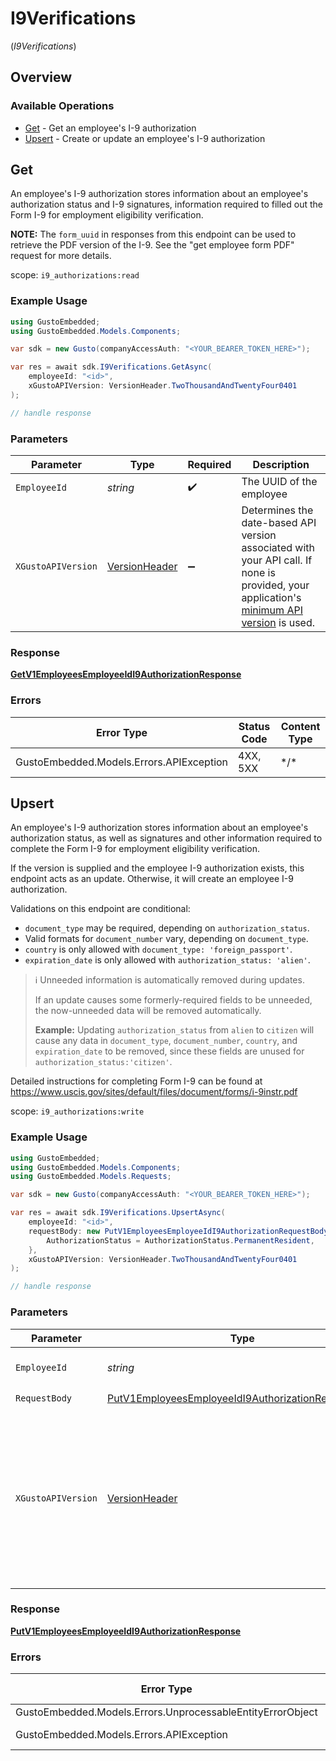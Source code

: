 # I9Verifications
(*I9Verifications*)

## Overview

### Available Operations

* [Get](#get) - Get an employee's I-9 authorization
* [Upsert](#upsert) - Create or update an employee's I-9 authorization

## Get

An employee's I-9 authorization stores information about an employee's authorization status and I-9 signatures, information required to filled out the Form I-9 for employment eligibility verification.

**NOTE:** The `form_uuid` in responses from this endpoint can be used to retrieve the PDF version of the I-9. See the "get employee form PDF" request for more details.

scope: `i9_authorizations:read`

### Example Usage

```csharp
using GustoEmbedded;
using GustoEmbedded.Models.Components;

var sdk = new Gusto(companyAccessAuth: "<YOUR_BEARER_TOKEN_HERE>");

var res = await sdk.I9Verifications.GetAsync(
    employeeId: "<id>",
    xGustoAPIVersion: VersionHeader.TwoThousandAndTwentyFour0401
);

// handle response
```

### Parameters

| Parameter                                                                                                                                                                                                                    | Type                                                                                                                                                                                                                         | Required                                                                                                                                                                                                                     | Description                                                                                                                                                                                                                  |
| ---------------------------------------------------------------------------------------------------------------------------------------------------------------------------------------------------------------------------- | ---------------------------------------------------------------------------------------------------------------------------------------------------------------------------------------------------------------------------- | ---------------------------------------------------------------------------------------------------------------------------------------------------------------------------------------------------------------------------- | ---------------------------------------------------------------------------------------------------------------------------------------------------------------------------------------------------------------------------- |
| `EmployeeId`                                                                                                                                                                                                                 | *string*                                                                                                                                                                                                                     | :heavy_check_mark:                                                                                                                                                                                                           | The UUID of the employee                                                                                                                                                                                                     |
| `XGustoAPIVersion`                                                                                                                                                                                                           | [VersionHeader](../../Models/Components/VersionHeader.md)                                                                                                                                                                    | :heavy_minus_sign:                                                                                                                                                                                                           | Determines the date-based API version associated with your API call. If none is provided, your application's [minimum API version](https://docs.gusto.com/embedded-payroll/docs/api-versioning#minimum-api-version) is used. |

### Response

**[GetV1EmployeesEmployeeIdI9AuthorizationResponse](../../Models/Requests/GetV1EmployeesEmployeeIdI9AuthorizationResponse.md)**

### Errors

| Error Type                               | Status Code                              | Content Type                             |
| ---------------------------------------- | ---------------------------------------- | ---------------------------------------- |
| GustoEmbedded.Models.Errors.APIException | 4XX, 5XX                                 | \*/\*                                    |

## Upsert

An employee's I-9 authorization stores information about an employee's authorization status, as well as signatures and other information required to complete the Form I-9 for employment eligibility verification.

If the version is supplied and the employee I-9 authorization exists, this endpoint acts as an update. Otherwise, it will create an employee I-9 authorization.

Validations on this endpoint are conditional:

  * `document_type` may be required, depending on `authorization_status`.
  * Valid formats for `document_number` vary, depending on `document_type`.
  * `country` is only allowed with `document_type: 'foreign_passport'`.
  * `expiration_date` is only allowed with `authorization_status: 'alien'`.

> ℹ️ Unneeded information is automatically removed during updates.
>
> If an update causes some formerly-required fields to be unneeded, the now-unneeded data will be removed automatically.
>
> **Example:** Updating `authorization_status` from `alien` to `citizen` will cause any data in `document_type`, `document_number`, `country`, and `expiration_date` to be removed, since these fields are unused for `authorization_status:'citizen'`.

Detailed instructions for completing Form I-9 can be found at https://www.uscis.gov/sites/default/files/document/forms/i-9instr.pdf

scope: `i9_authorizations:write`


### Example Usage

```csharp
using GustoEmbedded;
using GustoEmbedded.Models.Components;
using GustoEmbedded.Models.Requests;

var sdk = new Gusto(companyAccessAuth: "<YOUR_BEARER_TOKEN_HERE>");

var res = await sdk.I9Verifications.UpsertAsync(
    employeeId: "<id>",
    requestBody: new PutV1EmployeesEmployeeIdI9AuthorizationRequestBody() {
        AuthorizationStatus = AuthorizationStatus.PermanentResident,
    },
    xGustoAPIVersion: VersionHeader.TwoThousandAndTwentyFour0401
);

// handle response
```

### Parameters

| Parameter                                                                                                                                                                                                                    | Type                                                                                                                                                                                                                         | Required                                                                                                                                                                                                                     | Description                                                                                                                                                                                                                  |
| ---------------------------------------------------------------------------------------------------------------------------------------------------------------------------------------------------------------------------- | ---------------------------------------------------------------------------------------------------------------------------------------------------------------------------------------------------------------------------- | ---------------------------------------------------------------------------------------------------------------------------------------------------------------------------------------------------------------------------- | ---------------------------------------------------------------------------------------------------------------------------------------------------------------------------------------------------------------------------- |
| `EmployeeId`                                                                                                                                                                                                                 | *string*                                                                                                                                                                                                                     | :heavy_check_mark:                                                                                                                                                                                                           | The UUID of the employee                                                                                                                                                                                                     |
| `RequestBody`                                                                                                                                                                                                                | [PutV1EmployeesEmployeeIdI9AuthorizationRequestBody](../../Models/Requests/PutV1EmployeesEmployeeIdI9AuthorizationRequestBody.md)                                                                                            | :heavy_check_mark:                                                                                                                                                                                                           | N/A                                                                                                                                                                                                                          |
| `XGustoAPIVersion`                                                                                                                                                                                                           | [VersionHeader](../../Models/Components/VersionHeader.md)                                                                                                                                                                    | :heavy_minus_sign:                                                                                                                                                                                                           | Determines the date-based API version associated with your API call. If none is provided, your application's [minimum API version](https://docs.gusto.com/embedded-payroll/docs/api-versioning#minimum-api-version) is used. |

### Response

**[PutV1EmployeesEmployeeIdI9AuthorizationResponse](../../Models/Requests/PutV1EmployeesEmployeeIdI9AuthorizationResponse.md)**

### Errors

| Error Type                                                 | Status Code                                                | Content Type                                               |
| ---------------------------------------------------------- | ---------------------------------------------------------- | ---------------------------------------------------------- |
| GustoEmbedded.Models.Errors.UnprocessableEntityErrorObject | 422                                                        | application/json                                           |
| GustoEmbedded.Models.Errors.APIException                   | 4XX, 5XX                                                   | \*/\*                                                      |